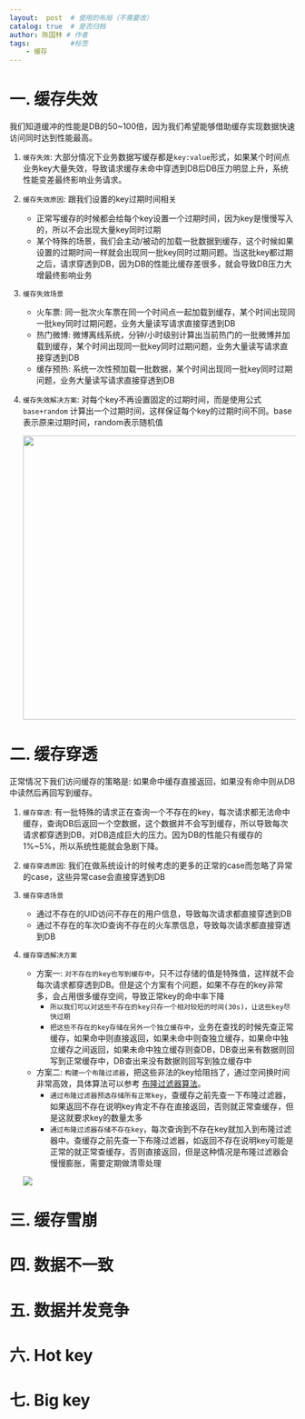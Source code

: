 ```yaml
---
layout:  post  # 使用的布局（不需要改）
catalog: true  # 是否归档
author: 陈国林 # 作者
tags:          #标签
    - 缓存
---
```


# 一. 缓存失效
我们知道缓冲的性能是DB的50~100倍，因为我们希望能够借助缓存实现数据快速访问同时达到性能最高。

1. `缓存失效`: 大部分情况下业务数据写缓存都是`key:value`形式，如果某个时间点业务key大量失效，导致请求缓存未命中穿透到DB后DB压力明显上升，系统性能变差最终影响业务请求。
2. `缓存失效原因`: 跟我们设置的key过期时间相关
   + 正常写缓存的时候都会给每个key设置一个过期时间，因为key是慢慢写入的，所以不会出现大量key同时过期
   + 某个特殊的场景，我们会主动/被动的加载一批数据到缓存，这个时候如果设置的过期时间一样就会出现同一批key同时过期问题。当这批key都过期之后，请求穿透到DB，因为DB的性能比缓存差很多，就会导致DB压力大增最终影响业务
3. `缓存失效场景`
   + 火车票: 同一批次火车票在同一个时间点一起加载到缓存，某个时间出现同一批key同时过期问题，业务大量读写请求直接穿透到DB
   + 热门微博: 微博离线系统，分钟/小时级别计算出当前热门的一批微博并加载到缓存，某个时间出现同一批key同时过期问题，业务大量读写请求直接穿透到DB
   + 缓存预热: 系统一次性预加载一批数据，某个时间出现同一批key同时过期问题，业务大量读写请求直接穿透到DB
4. `缓存失效解决方案`: 对每个key不再设置固定的过期时间，而是使用公式 `base+random` 计算出一个过期时间，这样保证每个key的过期时间不同。base表示原来过期时间，random表示随机值  
   
   <img src="https://github.com/chenguolin/chenguolin.github.io/blob/master/data/image/cache-batch-key-miss-2.png?raw=true" width="500" height="500">

# 二. 缓存穿透
正常情况下我们访问缓存的策略是: 如果命中缓存直接返回，如果没有命中则从DB中读然后再回写到缓存。

1. `缓存穿透`: 有一批特殊的请求正在查询一个不存在的key，每次请求都无法命中缓存，查询DB后返回一个空数据，这个数据并不会写到缓存，所以导致每次请求都穿透到DB，对DB造成巨大的压力。因为DB的性能只有缓存的1%~5%，所以系统性能就会急剧下降。
2. `缓存穿透原因`: 我们在做系统设计的时候考虑的更多的正常的case而忽略了异常的case，这些异常case会直接穿透到DB
3. `缓存穿透场景`
   + 通过不存在的UID访问不存在的用户信息，导致每次请求都直接穿透到DB
   + 通过不存在的车次ID查询不存在的火车票信息，导致每次请求都直接穿透到DB
4. `缓存穿透解决方案`
   + 方案一: `对不存在的key也写到缓存中`，只不过存储的值是特殊值，这样就不会每次请求都穿透到DB。但是这个方案有个问题，如果不存在的key非常多，会占用很多缓存空间，导致正常key的命中率下降
     + `所以我们可以对这些不存在的key只存一个相对较短的时间(30s)，让这些key尽快过期`
     + `把这些不存在的key存储在另外一个独立缓存中`，业务在查找的时候先查正常缓存，如果命中则直接返回，如果未命中则查独立缓存，如果命中独立缓存之间返回，如果未命中独立缓存则查DB，DB查出来有数据则回写到正常缓存中，DB查出来没有数据则回写到独立缓存中
   + 方案二: `构建一个布隆过滤器`，把这些非法的key给阻挡了，通过空间换时间非常高效，具体算法可以参考 [布隆过滤器算法](https://chenguolin.github.io/2018/09/20/%E7%AE%97%E6%B3%95-3-%E5%B8%83%E9%9A%86%E8%BF%87%E6%BB%A4%E5%99%A8%E7%AE%97%E6%B3%95/)。
     + `通过布隆过滤器预选存储所有正常key`，查缓存之前先查一下布隆过滤器，如果返回不存在说明key肯定不存在直接返回，否则就正常查缓存，但是这就要求key的数量太多
     + `通过布隆过滤器存储不存在key`，每次查询到不存在key就加入到布隆过滤器中。查缓存之前先查一下布隆过滤器，如返回不存在说明key可能是正常的就正常查缓存，否则直接返回，但是这种情况是布隆过滤器会慢慢膨胀，需要定期做清零处理
    
   ![](https://github.com/chenguolin/chenguolin.github.io/blob/master/data/image/cache-batch-key-miss-3.png?raw=true)


# 三. 缓存雪崩

# 四. 数据不一致

# 五. 数据并发竞争

# 六. Hot key

# 七. Big key

